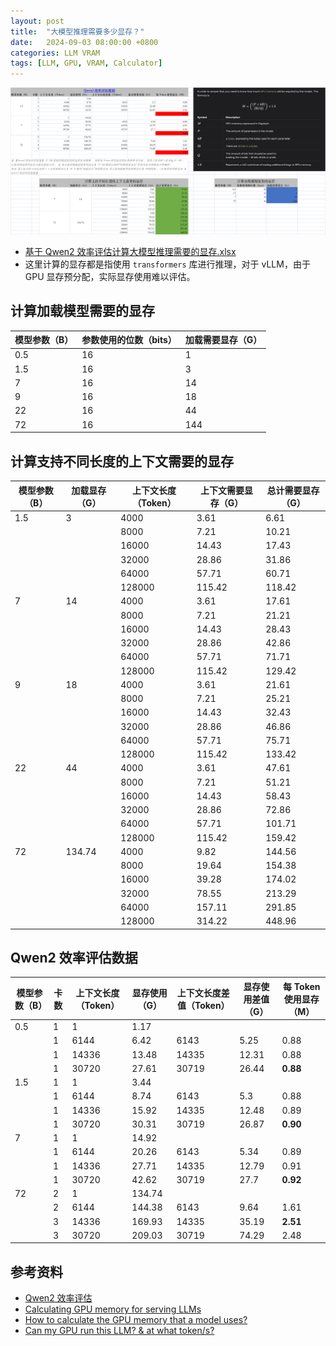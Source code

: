 ```yaml
---
layout: post
title:  "大模型推理需要多少显存？"
date:   2024-09-03 08:00:00 +0800
categories: LLM VRAM
tags: [LLM, GPU, VRAM, Calculator]
---
```


![](/images/2024/LLMInferenceVRAMCalculator/how-much-vram-is-required-for-llm-inference.png)

- [基于 Qwen2 效率评估计算大模型推理需要的显存.xlsx](/images/2024/LLMInferenceVRAMCalculator/基于Qwen2效率评估计算大模型推理需要的显存.xlsx)
- 这里计算的显存都是指使用 `transformers` 库进行推理，对于 vLLM，由于 GPU 显存预分配，实际显存使用难以评估。


## 计算加载模型需要的显存		

| 模型参数（B） | 参数使用的位数（bits） | 加载需要显存（G） |
| --- | --- | --- |
| 0.5 | 16 | 1 |
| 1.5 | 16 | 3 |
| 7 | 16 | 14 |
| 9 | 16 | 18 |
| 22 | 16 | 44 |
| 72 | 16 | 144 |


## 计算支持不同长度的上下文需要的显存				

| 模型参数（B） | 加载显存（G） | 上下文长度（Token） | 上下文需要显存（G） | 总计需要显存（G） |
| --- | --- | --- | --- | --- |
| 1.5 | 3 | 4000 | 3.61 | 6.61 |
|  |  | 8000 | 7.21 | 10.21 |
|  |  | 16000 | 14.43 | 17.43 |
|  |  | 32000 | 28.86 | 31.86 |
|  |  | 64000 | 57.71 | 60.71 |
|  |  | 128000 | 115.42 | 118.42 |
| 7 | 14 | 4000 | 3.61 | 17.61 |
|  |  | 8000 | 7.21 | 21.21 |
|  |  | 16000 | 14.43 | 28.43 |
|  |  | 32000 | 28.86 | 42.86 |
|  |  | 64000 | 57.71 | 71.71 |
|  |  | 128000 | 115.42 | 129.42 |
| 9 | 18 | 4000 | 3.61 | 21.61 |
|  |  | 8000 | 7.21 | 25.21 |
|  |  | 16000 | 14.43 | 32.43 |
|  |  | 32000 | 28.86 | 46.86 |
|  |  | 64000 | 57.71 | 75.71 |
|  |  | 128000 | 115.42 | 133.42 |
| 22 | 44 | 4000 | 3.61 | 47.61 |
|  |  | 8000 | 7.21 | 51.21 |
|  |  | 16000 | 14.43 | 58.43 |
|  |  | 32000 | 28.86 | 72.86 |
|  |  | 64000 | 57.71 | 101.71 |
|  |  | 128000 | 115.42 | 159.42 |
| 72 | 134.74 | 4000 | 9.82 | 144.56 |
|  |  | 8000 | 19.64 | 154.38 |
|  |  | 16000 | 39.28 | 174.02 |
|  |  | 32000 | 78.55 | 213.29 |
|  |  | 64000 | 157.11 | 291.85 |
|  |  | 128000 | 314.22 | 448.96 |


## Qwen2 效率评估数据

| 模型参数（B） | 卡数 | 上下文长度（Token） | 显存使用（G） | 上下文长度差值（Token） | 显存使用差值（G） | 每 Token 使用显存（M） |
| --- | --- | --- | --- | --- | --- | --- |
| 0.5 | 1 | 1 | 1.17 | | | |
|  | 1 | 6144 | 6.42 | 6143 | 5.25 | 0.88 |
|  | 1 | 14336 | 13.48 | 14335 | 12.31 | 0.88 |
|  | 1 | 30720 | 27.61 | 30719 | 26.44 | **0.88** |
| 1.5 | 1 | 1 | 3.44 | | | |
|  | 1 | 6144 | 8.74 | 6143 | 5.3 | 0.88 |
|  | 1 | 14336 | 15.92 | 14335 | 12.48 | 0.89 |
|  | 1 | 30720 | 30.31 | 30719 | 26.87 | **0.90** |
| 7 | 1 | 1 | 14.92 | | | |
|  | 1 | 6144 | 20.26 | 6143 | 5.34 | 0.89 |
|  | 1 | 14336 | 27.71 | 14335 | 12.79 | 0.91 |
|  | 1 | 30720 | 42.62 | 30719 | 27.7 | **0.92** |
| 72 | 2 | 1 | 134.74 | | | |
|  | 2 | 6144 | 144.38 | 6143 | 9.64 | 1.61 |
|  | 3 | 14336 | 169.93 | 14335 | 35.19 | **2.51** |
|  | 3 | 30720 | 209.03 | 30719 | 74.29 | 2.48 |


## 参考资料
- [Qwen2 效率评估](https://qwen.readthedocs.io/zh-cn/latest/benchmark/speed_benchmark.html)
- [Calculating GPU memory for serving LLMs](https://training.continuumlabs.ai/infrastructure/data-and-memory/calculating-gpu-memory-for-serving-llms)
- [How to calculate the GPU memory that a model uses?](https://discuss.pytorch.org/t/how-to-calculate-the-gpu-memory-that-a-model-uses/157486)
- [Can my GPU run this LLM? & at what token/s?](https://github.com/RahulSChand/gpu_poor)
